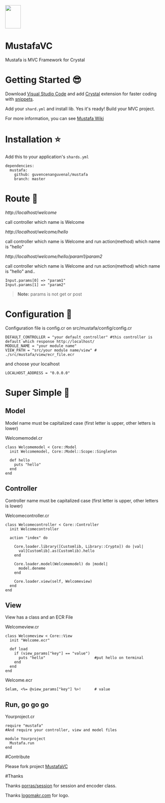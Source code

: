 <img src="https://cloud.githubusercontent.com/assets/11555504/21957574/e89ce81e-daa1-11e6-9bde-8b505ac4a5d7.png" width="50" height="75" />

# MustafaVC

Mustafa is MVC Framework for Crystal

# Getting Started :sunglasses:

Download [Visual Studio Code](https://code.visualstudio.com/download) and add [Crystal](https://github.com/g3ortega/vscode-crystal) extension for faster coding with [snippets](https://github.com/guvencenanguvenal/mustafa/blob/master/snippets.md).

Add your `shard.yml` and install lib. Yes it's ready! Build your MVC project.

For more information, you can see [Mustafa Wiki](https://github.com/guvencenanguvenal/mustafa/wiki)

# Installation :star:

Add this to your application's `shards.yml`

```
dependencies:
  mustafa:
    github: guvencenanguvenal/mustafa
    branch: master
```

# Route :rocket:

*http://localhost/welcome*

call controller which name is Welcome

*http://localhost/welcome/hello*

call controller which name is Welcome and run action(method) which name is "hello"

*http://localhost/welcome/hello/param1/param2*

call controller which name is Welcome and run action(method) which name is "hello" and.. 

```
Input.params[0] => "param1"
Input.params[1] => "param2"
```
>**Note:** params is not get or post

# Configuration :mag_right:

Configuration file is config.cr on src/mustafa/config/config.cr
```
DEFAULT_CONTROLLER = "your default controller" #this controller is default which response http://localhost/ 
MODULE_NAME = "your module name"
VIEW_PATH = "src/your module name/view" # ./src/mustafa/view/ecr_file.ecr
```
and choose your localhost
```
LOCALHOST_ADDRESS = "0.0.0.0"
```
# Super Simple :checkered_flag:

## Model

Model name must be capitalized case (first letter is upper, other letters is lower)

Welcomemodel.cr
```
class Welcomemodel < Core::Model
  init Welcomemodel, Core::Model::Scope::Singleton

  def hello
    puts "hello"
  end
end
```

## Controller

Controller name must be capitalized case (first letter is upper, other letters is lower)

Welcomecontroller.cr
```
class Welcomecontroller < Core::Controller
  init Welcomecontroller

  action "index" do
  
    Core.loader.library([Customlib, Library::Crypto]) do |val|
      val[Customlib].as(Customlib).hello
    end
  
    Core.loader.model(Welcomemodel) do |model|
      model.deneme
    end
  
    Core.loader.view(self, Welcomeview)
  end
end
```

## View

View has a class and an ECR File

Welcomeview.cr
```
class Welcomeview < Core::View
  init "Welcome.ecr"
  
  def load
    if (view_params["key"] == "value")
      puts "hello"                      #put hello on terminal
    end
  end
end
```
Welcome.ecr
```
Selam, <%= @view_params["key"] %>!      # value
```

## Run, go go go

Yourproject.cr
```
require "mustafa"
#And require your controller, view and model files

module Yourproject
  Mustafa.run
end
```

#Contribute

Please fork project [MustafaVC](https://github.com/guvencenanguvenal/mustafa/fork)

#Thanks

Thanks [porras/session](https://github.com/porras/session) for session and encoder class.

Thanks [logomakr.com](http://logomakr.com) for logo.


